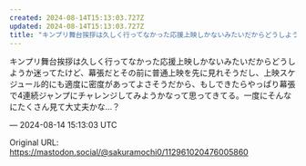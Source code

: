 ```yaml
---
created: 2024-08-14T15:13:03.727Z
updated: 2024-08-14T15:13:03.727Z
title: "キンプリ舞台挨拶は久しく行ってなかった応援上映しかないみたいだからどうしようか迷[...]"
---
```


<p>キンプリ舞台挨拶は久しく行ってなかった応援上映しかないみたいだからどうしようか迷ってたけど、幕張だとその前に普通上映を先に見れそうだし、上映スケジュール的にも適度に密度があってよさそうだから、もしできたらやっぱり幕張で4連続ジャンプにチャレンジしてみようかなって思ってきてる。一度にそんなにたくさん見て大丈夫かな…？</p>

&mdash; 2024-08-14 15:13:03 UTC

Original URL: https://mastodon.social/@sakuramochi0/112961020476005860

